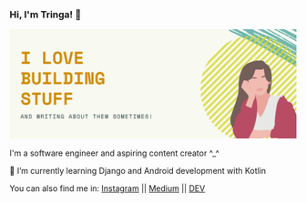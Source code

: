 ### Hi, I'm Tringa! 👋

![Cover image](https://github.com/tringakrasniqi/tringakrasniqi/blob/master/GITHUB%20README.png)

I'm a software engineer and aspiring content creator ^_^ 

 🌱 I’m currently learning Django and Android development with Kotlin

You can also find me in:
[Instagram](https://www.instagram.com/tringacodes/?hl=en) || 
[Medium](https://medium.com/@tringakrasniqi) ||
[DEV](https://dev.to/tringakrasniqi)


<!--
**tringakrasniqi/tringakrasniqi** is a ✨ _special_ ✨ repository because its `README.md` (this file) appears on your GitHub profile.

Here are some ideas to get you started:

- 🔭 I’m currently working on ...
- 🌱 I’m currently learning ...
- 👯 I’m looking to collaborate on ...
- 🤔 I’m looking for help with ...
- 💬 Ask me about ...
- 📫 How to reach me: ...
- 😄 Pronouns: ...
- ⚡ Fun fact: ...
-->
